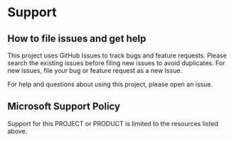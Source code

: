 # Support
## How to file issues and get help
This project uses GitHub Issues to track bugs and feature requests. Please search the existing issues before filing new issues to avoid duplicates. For new issues, file your bug or feature request as a new Issue.

For help and questions about using this project, please open an issue.

## Microsoft Support Policy
Support for this PROJECT or PRODUCT is limited to the resources listed above.